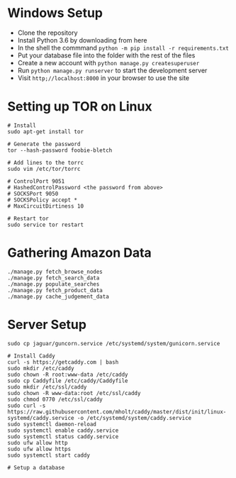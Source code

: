 # Windows Setup

 - Clone the repository
 - Install Python 3.6 by downloading from here
 - In the shell the commmand `python -m pip install -r requirements.txt`
 - Put your database file into the folder with the rest of the files
 - Create a new account with `python manage.py createsuperuser`
 - Run `python manage.py runserver` to start the development server
 - Visit `http;//localhost:8000` in your browser to use the site


# Setting up TOR on Linux

```
# Install
sudo apt-get install tor

# Generate the password
tor --hash-password foobie-bletch

# Add lines to the torrc
sudo vim /etc/tor/torrc

# ControlPort 9051
# HashedControlPassword <the password from above>
# SOCKSPort 9050
# SOCKSPolicy accept *
# MaxCircuitDirtiness 10

# Restart tor
sudo service tor restart
```

# Gathering Amazon Data

```
./manage.py fetch_browse_nodes
./manage.py fetch_search_data
./manage.py populate_searches
./manage.py fetch_product_data
./manage.py cache_judgement_data
```

# Server Setup
```
sudo cp jaguar/guncorn.service /etc/systemd/system/gunicorn.service

# Install Caddy
curl -s https://getcaddy.com | bash
sudo mkdir /etc/caddy
sudo chown -R root:www-data /etc/caddy
sudo cp Caddyfile /etc/caddy/Caddyfile
sudo mkdir /etc/ssl/caddy
sudo chown -R www-data:root /etc/ssl/caddy
sudo chmod 0770 /etc/ssl/caddy
sudo curl -s https://raw.githubusercontent.com/mholt/caddy/master/dist/init/linux-systemd/caddy.service -o /etc/systemd/system/caddy.service
sudo systemctl daemon-reload
sudo systemctl enable caddy.service
sudo systemctl status caddy.service
sudo ufw allow http
sudo ufw allow https
sudo systemctl start caddy

# Setup a database
```
